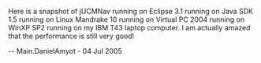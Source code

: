 Here is a snapshot of jUCMNav running on Eclipse 3.1 running on Java SDK
1.5 running on Linux Mandrake 10 running on Virtual PC 2004 running on
WinXP SP2 running on my IBM T43 laptop computer. I am actually amazed
that the performance is still very good\!

\-- Main.DanielAmyot - 04 Jul 2005

